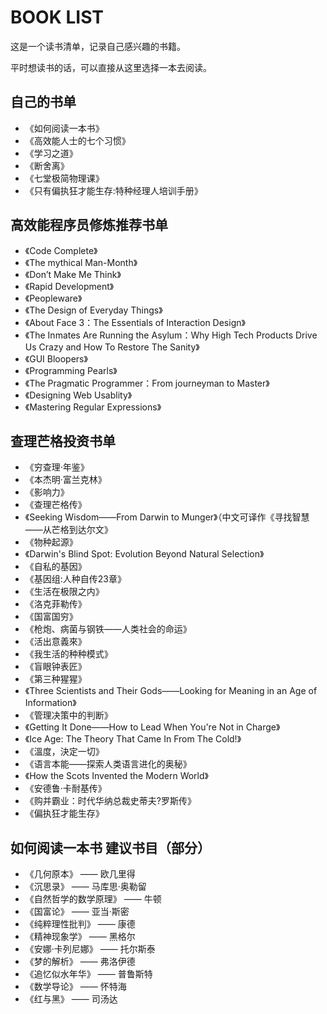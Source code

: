 # BOOK LIST
这是一个读书清单，记录自己感兴趣的书籍。

平时想读书的话，可以直接从这里选择一本去阅读。

## 自己的书单
- 《如何阅读一本书》
- 《高效能人士的七个习惯》
- 《学习之道》
- 《断舍离》
- 《七堂极简物理课》
- 《只有偏执狂才能生存:特种经理人培训手册》

## 高效能程序员修炼推荐书单
- 《Code Complete》
- 《The mythical Man-Month》
- 《Don’t Make Me Think》
- 《Rapid Development》
- 《Peopleware》
- 《The Design of Everyday Things》
- 《About Face 3：The Essentials of Interaction Design》
- 《The Inmates Are Running the Asylum：Why High Tech Products Drive Us Crazy and How To Restore The Sanity》
- 《GUI Bloopers》
- 《Programming Pearls》
- 《The Pragmatic Programmer：From journeyman to Master》
- 《Designing Web Usablity》
- 《Mastering Regular Expressions》


## 查理芒格投资书单
- 《穷查理·年鉴》
- 《本杰明·富兰克林》
- 《影响力》
- 《查理芒格传》
- 《Seeking Wisdom——From Darwin to Munger》（中文可译作《寻找智慧——从芒格到达尔文》
- 《物种起源》
- 《Darwin's Blind Spot: Evolution Beyond Natural Selection》
- 《自私的基因》
- 《基因组:人种自传23章》
- 《生活在极限之内》
- 《洛克菲勒传》
- 《国富国穷》
- 《枪炮、病菌与钢铁——人类社会的命运》
- 《活出意義來》
- 《我生活的种种模式》
- 《盲眼钟表匠》
- 《第三种猩猩》
- 《Three Scientists and Their Gods——Looking for Meaning in an Age of Information》
- 《管理决策中的判断》
- 《Getting It Done——How to Lead When You're Not in Charge》
- 《Ice Age: The Theory That Came In From The Cold!》
- 《溫度，決定一切》
- 《语言本能——探索人类语言进化的奥秘》
- 《How the Scots Invented the Modern World》
- 《安德鲁·卡耐基传》
- 《购并霸业：时代华纳总裁史蒂夫?罗斯传》
- 《偏执狂才能生存》

## 如何阅读一本书 建议书目（部分）
- 《几何原本》 —— 欧几里得
- 《沉思录》 —— 马库思·奥勒留
- 《自然哲学的数学原理》 —— 牛顿
- 《国富论》 —— 亚当·斯密
- 《纯粹理性批判》 —— 康德
- 《精神现象学》 —— 黑格尔
- 《安娜·卡列尼娜》 —— 托尔斯泰
- 《梦的解析》 —— 弗洛伊德
- 《追忆似水年华》 —— 普鲁斯特
- 《数学导论》 —— 怀特海
- 《红与黑》 —— 司汤达

